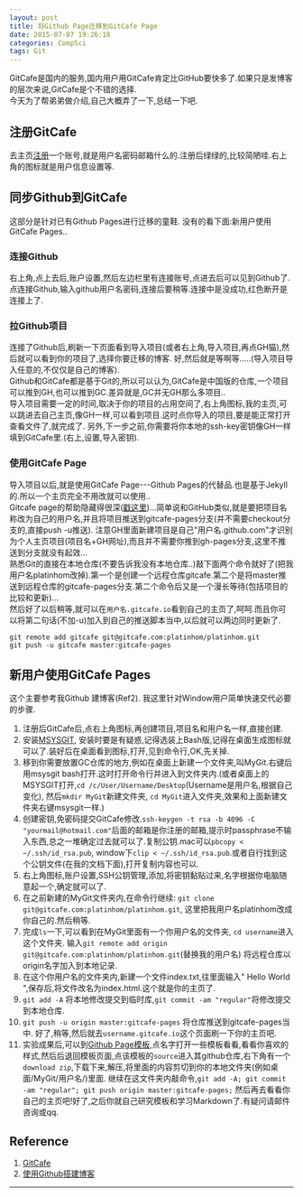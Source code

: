 ```yaml
---
layout: post
title: 将Github Page迁移到GitCafe Page
date: 2015-07-07 19:26:18
categories: CompSci
tags: Git
---
```


GitCafe是国内的服务,国内用户用GitCafe肯定比GitHub要快多了.如果只是发博客的层次来说,GitCafe是个不错的选择.  
今天为了帮弟弟做介绍,自己大概弄了一下,总结一下吧.

## 注册GitCafe

去主页[注册](https://gitcafe.com/signup)一个账号,就是用户名密码邮箱什么的.注册后绿绿的,比较简陋哇.右上角的图标就是用户信息设置等.

## 同步Github到GitCafe
这部分是针对已有Github Pages进行迁移的童鞋. 没有的看下面:新用户使用GitCafe Pages..

### 连接Github
右上角,点上去后,账户设置,然后左边栏里有连接账号,点进去后可以见到Github了.点连接Github,输入github用户名密码,连接后要稍等.连接中是没成功,红色断开是连接上了.  

### 拉Github项目
连接了Github后,刷新一下页面看到导入项目(或者右上角,导入项目,再点GH猫),然后就可以看到你的项目了,选择你要迁移的博客. 好,然后就是等啊等.....(导入项目导入任意的,不仅仅是自己的博客).  
Github和GitCafe都是基于Git的,所以可以认为,GitCafe是中国版的仓库,一个项目可以推到GH,也可以推到GC.差异就是,GC并无GH那么多项目..  
导入项目需要一定的时间,取决于你的项目的占用空间了,右上角图标,我的主页,可以跳进去自己主页,像GH一样,可以看到项目.这时点你导入的项目,要是能正常打开查看文件了,就完成了.
另外,下一步之前,你需要将你本地的ssh-key密钥像GH一样填到GitCafe里.(右上,设置,导入密钥).

### 使用GitCafe Page

导入项目以后,就是使用GitCafe Page---Github Pages的代替品.也是基于Jekyll的.所以一个主页完全不用改就可以使用..  
Gitcafe page的帮助隐藏得很深([戳这里](https://gitcafe.com/GitCafe/Help/wiki/Pages-%E7%9B%B8%E5%85%B3%E5%B8%AE%E5%8A%A9#wiki))...简单说和GitHub类似,就是要把项目名称改为自己的用户名,并且将项目推送到gitcafe-pages分支(并不需要checkout分支的,直接push -u推送). 注意GH里面新建项目是自己"用户名.github.com"才识别为个人主页项目(项目名+GH网址),而且并不需要你推到gh-pages分支,这里不推送到分支就没有起效...  
熟悉Git的直接在本地仓库(不要告诉我没有本地仓库..)敲下面两个命令就好了(把我用户名platinhom改掉).第一个是创建一个远程仓库gitcafe.第二个是将master推送到远程仓库的gitcafe-pages分支.第二个命令后又是一个漫长等待(包括项目的比较和更新)...  
然后好了以后稍等,就可以在`用户名.gitcafe.io`看到自己的主页了,呵呵.而且你可以将第二句话(不加-u)加入到自己的推送脚本当中,以后就可以两边同时更新了.

~~~
git remote add gitcafe git@gitcafe.com:platinhom/platinhom.git
git push -u gitcafe master:gitcafe-pages
~~~

## 新用户使用GitCafe Pages
这个主要参考我Github 建博客(Ref2). 我这里针对Window用户简单快速交代必要的步骤.

1. 注册后GitCafe后,点右上角图标,再创建项目,项目名和用户名一样,直接创建.
2. 安装[MSYSGIT](http://msysgit.github.io/), 安装时要是有疑惑,记得选装上Bash版,记得在桌面生成图标就可以了.装好后在桌面看到图标,打开,见到命令行,OK,先关掉.
3. 移到你需要放置GC仓库的地方,例如在桌面上新建一个文件夹,叫MyGit.右键后用msysgit bash打开.这时打开命令行并进入到文件夹内.(或者桌面上的MSYSGIT打开,`cd /c/User/Username/Desktop`(Username是用户名,根据自己变化), 然后`mkdir MyGit`新建文件夹, `cd MyGit`进入文件夹,效果和上面新建文件夹右键msysgit一样.)
4. 创建密钥,免密码提交GitCafe修改.`ssh-keygen -t rsa -b 4096 -C "yourmail@hotmail.com"`后面的邮箱是你注册的邮箱,提示时passphrase不输入东西,总之一堆确定过去就可以了.复制公钥.mac可以`pbcopy < ~/.ssh/id_rsa.pub`, window下`clip < ~/.ssh/id_rsa.pub`.或者自行找到这个公钥文件(在我的文档下面),打开复制内容也可以. 
5. 右上角图标,账户设置,SSH公钥管理,添加,将密钥黏贴过来,名字根据你电脑随意起一个,确定就可以了.
6. 在之前新建的MyGit文件夹内,在命令行继续: `git clone git@gitcafe.com:platinhom/platinhom.git`, 这里把我用户名platinhom改成你自己的.然后稍等.
7. 完成`ls`一下,可以看到在MyGit里面有一个你用户名的文件夹, `cd username`进入这个文件夹. 输入`git remote add origin git@gitcafe.com:platinhom/platinhom.git`(替换我的用户名) 将远程仓库以origin名字加入到本地记录.
8. 在这个你用户名的文件夹内,新建一个文件index.txt,往里面输入"<html><body> Hello World </body></html>",保存后,将文件改名为index.html.这个就是你的主页了.
9. `git add -A` 将本地修改提交到临时库,`git commit -am "regular"`将修改提交到本地仓库.
10. `git push -u origin master:gitcafe-pages` 将仓库推送到gitcafe-pages当中. 好了,稍等,然后就去`username.gitcafe.io`这个页面刷一下你的主页吧.
11. 实验成果后,可以到[Github Page模板](https://github.com/jekyll/jekyll/wiki/Sites),点名字打开一些模板看看,看看你喜欢的样式,然后后退回模板页面,点该模板的`source`进入其github仓库,右下角有一个`download zip`,下载下来,解压,将里面的内容剪切到你的本地文件夹(例如桌面/MyGit/用户名/)里面. 继续在这文件夹内敲命令,`git add -A; git commit -am "regular"; git push origin master:gitcafe-pages;` 然后再去看看你自己的主页吧!好了,之后你就自己研究模板和学习Markdown了.有疑问请邮件咨询或qq.


## Reference

1. [GitCafe](https://gitcafe.com/)
2. [使用Github搭建博客](http://platinhom.github.io/2015/06/05/Build-Blog-Github/)

---
